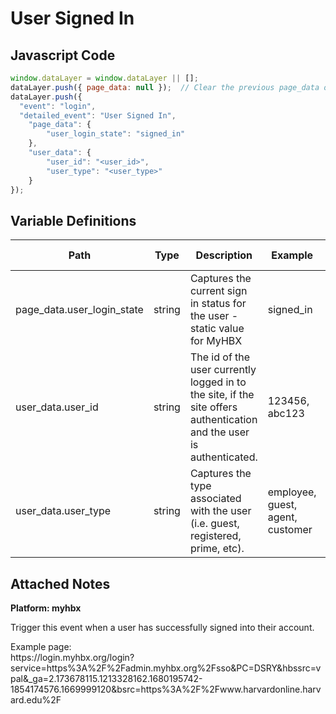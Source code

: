 # User Signed In

### 

## Javascript Code
```js
window.dataLayer = window.dataLayer || [];
dataLayer.push({ page_data: null });  // Clear the previous page_data object.
dataLayer.push({
  "event": "login",
  "detailed_event": "User Signed In",
    "page_data": {
        "user_login_state": "signed_in"
    },
    "user_data": {
        "user_id": "<user_id>",
        "user_type": "<user_type>"
    }
});
```

## Variable Definitions

|Path|Type|Description|Example|Pattern|Min Length|Max Length|Minimum|Maximum|Multiple Of|
| --- | --- | --- | --- | --- | --- | --- | --- | --- | --- |
|page_data.user_login_state|string|Captures the current sign in status for the user - static value for MyHBX|signed_in|||||||
|user_data.user_id|string|The id of the user currently logged in to the site, if the site offers authentication and the user is authenticated.|123456, abc123|||||||
|user_data.user_type|string|Captures the type associated with the user \(i.e. guest, registered, prime, etc\).|employee, guest, agent, customer|||||||

## Attached Notes

<p><strong>Platform: myhbx</strong></p>
<p>Trigger this event when a user has successfully signed into their account.</p>
<p>Example page:<br />https://login.myhbx.org/login?service=https%3A%2F%2Fadmin.myhbx.org%2Fsso&amp;PC=DSRY&amp;hbssrc=vpal&amp;_ga=2.173678115.1213328162.1680195742-1854174576.1669999120&amp;bsrc=https%3A%2F%2Fwww.harvardonline.harvard.edu%2F&nbsp;</p>
